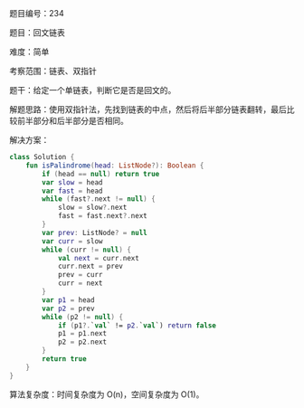 题目编号：234

题目：回文链表

难度：简单

考察范围：链表、双指针

题干：给定一个单链表，判断它是否是回文的。

解题思路：使用双指针法，先找到链表的中点，然后将后半部分链表翻转，最后比较前半部分和后半部分是否相同。

解决方案：

```kotlin
class Solution {
    fun isPalindrome(head: ListNode?): Boolean {
        if (head == null) return true
        var slow = head
        var fast = head
        while (fast?.next != null) {
            slow = slow?.next
            fast = fast.next?.next
        }
        var prev: ListNode? = null
        var curr = slow
        while (curr != null) {
            val next = curr.next
            curr.next = prev
            prev = curr
            curr = next
        }
        var p1 = head
        var p2 = prev
        while (p2 != null) {
            if (p1?.`val` != p2.`val`) return false
            p1 = p1.next
            p2 = p2.next
        }
        return true
    }
}
```

算法复杂度：时间复杂度为 O(n)，空间复杂度为 O(1)。